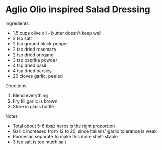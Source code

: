 # Aglio Olio inspired Salad Dressing

Ingredients

* 1.5 cups olive oil - butter doesn't keep well
* 2 tsp salt
* 2 tsp ground black pepper
* 2 tsp dried rosemary
* 2 tsp dried oregano
* 3 tsp paprika powder
* 4 tsp dried basil
* 4 tsp dried parsley
* 20 cloves garlic, peeled

Directions

1. Blend everything
2. Fry till garlic is brown
3. Store in glass bottle

Notes

* Total about 5-6 tbsp herbs is the right proportion
* Garlic increased from 12 to 20, since Italians' garlic tolerance is weak
* Parmesan separate to make this more shelf-stable
* 3 tsp salt is too much salt
